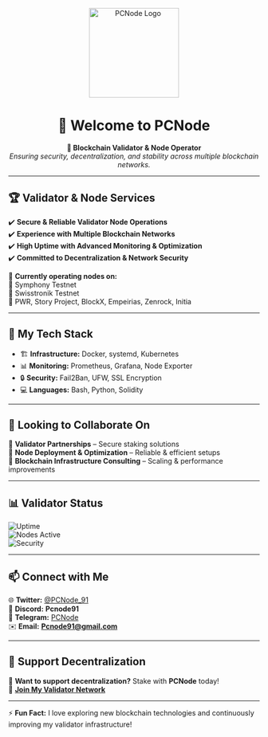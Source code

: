 <p align="center">
  <a href="https://postimg.cc/Ln00q6np">
    <img src="https://i.postimg.cc/NjghzKt5/Picsart-24-09-07-22-32-43-993.png" width="180" alt="PCNode Logo">
  </a>
</p>

<h1 align="center">👋 Welcome to PCNode</h1>

<p align="center">
  <strong>🔗 Blockchain Validator & Node Operator</strong>  
  <br>
  <i>Ensuring security, decentralization, and stability across multiple blockchain networks.</i>  
</p>

---

## 🏆 **Validator & Node Services**
✔️ **Secure & Reliable Validator Node Operations**  
✔️ **Experience with Multiple Blockchain Networks**  
✔️ **High Uptime with Advanced Monitoring & Optimization**  
✔️ **Committed to Decentralization & Network Security**  

📌 **Currently operating nodes on:**  
🔹 Symphony Testnet  
🔹 Swisstronik Testnet  
🔹 PWR, Story Project, BlockX, Empeirias, Zenrock, Initia  

---

## 🔧 **My Tech Stack**
- 🏗️ **Infrastructure:** Docker, systemd, Kubernetes  
- 📊 **Monitoring:** Prometheus, Grafana, Node Exporter  
- 🔒 **Security:** Fail2Ban, UFW, SSL Encryption  
- 💻 **Languages:** Bash, Python, Solidity  

---

## 🤝 **Looking to Collaborate On**
🔹 **Validator Partnerships** – Secure staking solutions  
🔹 **Node Deployment & Optimization** – Reliable & efficient setups  
🔹 **Blockchain Infrastructure Consulting** – Scaling & performance improvements  

---

## 📊 **Validator Status**
![Uptime](https://img.shields.io/uptimerobot/ratio/7/m123456789?style=flat-square)  
![Nodes Active](https://img.shields.io/badge/Nodes-Active-green?style=flat-square)  
![Security](https://img.shields.io/badge/Security-Top%20Priority-blue?style=flat-square)  

---

## 📫 **Connect with Me**
🌐 **Twitter:** [@PCNode_91](https://x.com/PCNode_91)  
💬 **Discord:** **Pcnode91**  
📩 **Telegram:** [PCNode](http://t.me/PCNode)  
✉️ **Email:** **Pcnode91@gmail.com**  

---

## 🎯 **Support Decentralization**
🚀 **Want to support decentralization?** Stake with **PCNode** today!  
🔗 **[Join My Validator Network](#)**  

---

⚡ **Fun Fact:** I love exploring new blockchain technologies and continuously improving my validator infrastructure!
